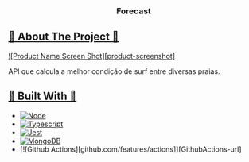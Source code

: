 <a name="readme-top"></a>

<h3 align="center">Forecast</h3>
  
<!-- ABOUT THE PROJECT -->
<h2 tabindex="-1" dir="auto"><a id="user-content--about-the-project" class="anchor" aria-hidden="true" tabindex="-1" href="#about-the-project">🔭 About The Project 🔭</h2>


[![Product Name Screen Shot][product-screenshot]](https://example.com)

API que calcula a melhor condição de surf entre diversas praias.

<h2 tabindex="-1" dir="auto"><a id="user-content--built-with" class="anchor" aria-hidden="true" tabindex="-1" href="#-built-with">🔧 Built With 🔧</h2>

* [![Node][Node.org]][Node-url]
* [![Typescript][Typescript.org]][Typescript-url]
* [![Jest][Jestjs.io]][Jest-url]
* [![MongoDB][mongodb.com]][MongoDB-url]
* [![Github Actions][github.com/features/actions]][GithubActions-url]


<!-- MARKDOWN LINKS & IMAGES -->
<!-- https://www.markdownguide.org/basic-syntax/#reference-style-links -->
[Node.org]: https://img.shields.io/badge/Node.js-43853D?style=for-the-badge&logo=node.js&logoColor=white
[Node-url]: https://nodejs.org

[Typescript.org]: https://img.shields.io/badge/TypeScript-007ACC?style=for-the-badge&logo=typescript&logoColor=white
[Typescript-url]: https://www.typescriptlang.org

[jestjs.io]: https://img.shields.io/badge/Jest-323330?style=for-the-badge&logo=Jest&logoColor=white
[jest-url]: https://jestjs.io/

[mongodb.com]: https://img.shields.io/badge/MongoDB-4EA94B?style=for-the-badge&logo=mongodb&logoColor=white
[MongoDB-url]: https://www.mongodb.com/
